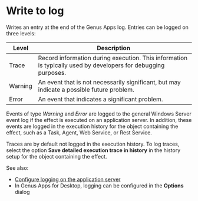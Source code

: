# Write to log
Writes an entry at the end of the Genus Apps log. Entries can be logged on three levels:

Level | Description
--- | ---
Trace | Record information during execution. This information is typically used by developers for debugging purposes.
Warning | An event that is not necessarily significant, but may indicate a possible future problem.
Error | An event that indicates a significant problem.

Events of type *Warning* and *Error* are logged to the general Windows Server event log if the effect is executed on an application server. In addition, these events are logged in the execution history for the object containing the effect, such as a Task, Agent, Web Service, or Rest Service.

Traces are by default not logged in the execution history. To log traces, select the option **Save detailed execution trace in history** in the history setup for the object containing the effect.



See also:
- [Configure logging on the application server](../../../../../installation-and-configuration/configure-and-maintain-genus-server/genus-server-configuration/options.html#log)
- In Genus Apps for Desktop, logging can be configured in the **Options** dialog